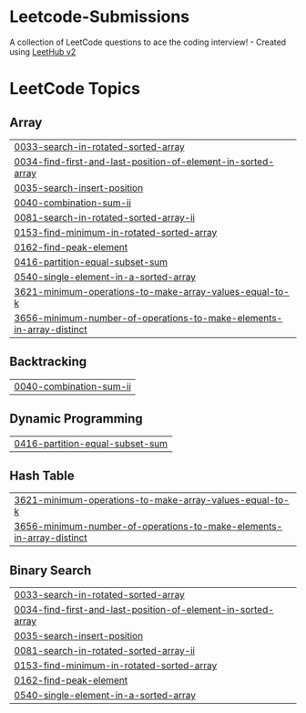 # Leetcode-Submissions
A collection of LeetCode questions to ace the coding interview! - Created using [LeetHub v2](https://github.com/arunbhardwaj/LeetHub-2.0)

<!---LeetCode Topics Start-->
# LeetCode Topics
## Array
|  |
| ------- |
| [0033-search-in-rotated-sorted-array](https://github.com/yashi2407/Leetcode-Submissions/tree/master/0033-search-in-rotated-sorted-array) |
| [0034-find-first-and-last-position-of-element-in-sorted-array](https://github.com/yashi2407/Leetcode-Submissions/tree/master/0034-find-first-and-last-position-of-element-in-sorted-array) |
| [0035-search-insert-position](https://github.com/yashi2407/Leetcode-Submissions/tree/master/0035-search-insert-position) |
| [0040-combination-sum-ii](https://github.com/yashi2407/Leetcode-Submissions/tree/master/0040-combination-sum-ii) |
| [0081-search-in-rotated-sorted-array-ii](https://github.com/yashi2407/Leetcode-Submissions/tree/master/0081-search-in-rotated-sorted-array-ii) |
| [0153-find-minimum-in-rotated-sorted-array](https://github.com/yashi2407/Leetcode-Submissions/tree/master/0153-find-minimum-in-rotated-sorted-array) |
| [0162-find-peak-element](https://github.com/yashi2407/Leetcode-Submissions/tree/master/0162-find-peak-element) |
| [0416-partition-equal-subset-sum](https://github.com/yashi2407/Leetcode-Submissions/tree/master/0416-partition-equal-subset-sum) |
| [0540-single-element-in-a-sorted-array](https://github.com/yashi2407/Leetcode-Submissions/tree/master/0540-single-element-in-a-sorted-array) |
| [3621-minimum-operations-to-make-array-values-equal-to-k](https://github.com/yashi2407/Leetcode-Submissions/tree/master/3621-minimum-operations-to-make-array-values-equal-to-k) |
| [3656-minimum-number-of-operations-to-make-elements-in-array-distinct](https://github.com/yashi2407/Leetcode-Submissions/tree/master/3656-minimum-number-of-operations-to-make-elements-in-array-distinct) |
## Backtracking
|  |
| ------- |
| [0040-combination-sum-ii](https://github.com/yashi2407/Leetcode-Submissions/tree/master/0040-combination-sum-ii) |
## Dynamic Programming
|  |
| ------- |
| [0416-partition-equal-subset-sum](https://github.com/yashi2407/Leetcode-Submissions/tree/master/0416-partition-equal-subset-sum) |
## Hash Table
|  |
| ------- |
| [3621-minimum-operations-to-make-array-values-equal-to-k](https://github.com/yashi2407/Leetcode-Submissions/tree/master/3621-minimum-operations-to-make-array-values-equal-to-k) |
| [3656-minimum-number-of-operations-to-make-elements-in-array-distinct](https://github.com/yashi2407/Leetcode-Submissions/tree/master/3656-minimum-number-of-operations-to-make-elements-in-array-distinct) |
## Binary Search
|  |
| ------- |
| [0033-search-in-rotated-sorted-array](https://github.com/yashi2407/Leetcode-Submissions/tree/master/0033-search-in-rotated-sorted-array) |
| [0034-find-first-and-last-position-of-element-in-sorted-array](https://github.com/yashi2407/Leetcode-Submissions/tree/master/0034-find-first-and-last-position-of-element-in-sorted-array) |
| [0035-search-insert-position](https://github.com/yashi2407/Leetcode-Submissions/tree/master/0035-search-insert-position) |
| [0081-search-in-rotated-sorted-array-ii](https://github.com/yashi2407/Leetcode-Submissions/tree/master/0081-search-in-rotated-sorted-array-ii) |
| [0153-find-minimum-in-rotated-sorted-array](https://github.com/yashi2407/Leetcode-Submissions/tree/master/0153-find-minimum-in-rotated-sorted-array) |
| [0162-find-peak-element](https://github.com/yashi2407/Leetcode-Submissions/tree/master/0162-find-peak-element) |
| [0540-single-element-in-a-sorted-array](https://github.com/yashi2407/Leetcode-Submissions/tree/master/0540-single-element-in-a-sorted-array) |
<!---LeetCode Topics End-->
